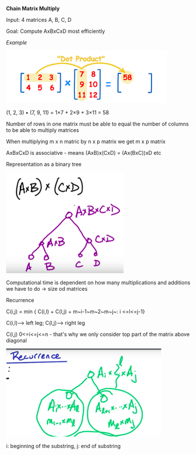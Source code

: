 **Chain Matrix Multiply**

Input: 4 matrices A, B, C, D

Goal: Compute AxBxCxD most efficiently

*Example*

![matrixMultiplication.png](matrixMultiplication.png)

(1, 2, 3) • (7, 9, 11) = 1×7 + 2×9 + 3×11
    = 58

Number of rows in one matrix must be able to equal the number of columns
to be able to multiply matrices

When multiplying m x n matric by n x p matrix we get m x p matrix

AxBxCxD is associative - means (AxB)x(CxD) = (Ax(BxC))xD etc

Representation as a binary tree

![matrixMultiplicationGraphView.png](matrixMultiplicationGraphView.png)

Computational time is dependent on how many multiplications and
additions we have to do -> size od matrices

Recurrence

C(i,j) = min { C(i,l) + C(l,j) + m~i-1~m~2~m~j~: i <=l<=j-1}

C(i,l)--> left leg;
C(l,j)--> right leg

C(i,j) 0<=i<=j<=n - that's why we only consider top part of the matrix
above diagonal

![matrixMultiplyStrings.png](matrixMultiplyStrings.png)

i: beginning of the substring, j: end of substring